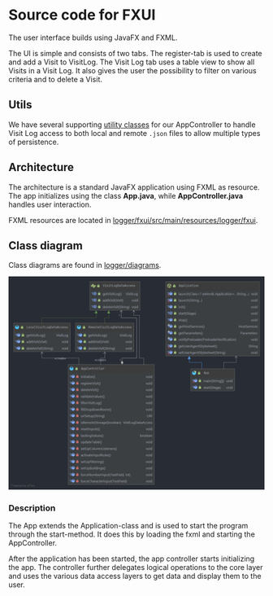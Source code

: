 # Source code for FXUI

The user interface builds using JavaFX and FXML.

The UI is simple and consists of two tabs. The register-tab is used to create and add a Visit to VisitLog. The Visit Log tab uses a table view to show all Visits in a Visit Log. It also gives the user the possibility to filter on various criteria and to delete a Visit.

## Utils

We have several supporting [utility classes](utils/) for our AppController to handle Visit Log access to both local and remote `.json` files to allow multiple types of persistence.

## Architecture

The architecture is a standard JavaFX application using FXML as  resource. The app initializes using the class **App.java**, while **AppController.java** handles user interaction.

FXML resources are located in [logger/fxui/src/main/resources/logger/fxui](logger/fxui/src/main/resources/logger/fxui).

## Class diagram

Class diagrams are found in [logger/diagrams](logger/diagrams).

![Fxui class diagram](/logger/diagrams/fxui_class_diagram.png)

### Description

The App extends the Application-class and is used to start the program through the start-method. It does this by loading the fxml and starting the AppController.

After the application has been started, the app controller starts initializing the app. The controller further delegates logical operations to the core layer and uses the various data access layers to get data and display them to the user.
